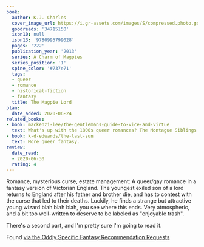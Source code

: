 ```yaml
---
book:
  author: K.J. Charles
  cover_image_url: https://i.gr-assets.com/images/S/compressed.photo.goodreads.com/books/1490703800l/34715150._SX98_.jpg
  goodreads: '34715150'
  isbn10: null
  isbn13: '9780995799028'
  pages: '222'
  publication_year: '2013'
  series: A Charm of Magpies
  series_position: '1'
  spine_color: '#737e71'
  tags:
  - queer
  - romance
  - historical-fiction
  - fantasy
  title: The Magpie Lord
plan:
  date_added: 2020-06-24
related_books:
- book: mackenzi-lee/the-gentlemans-guide-to-vice-and-virtue
  text: What's up with the 1800s queer romances? The Montague Siblings go down a very similar road, not that I'm complaining.
- book: k-d-edwards/the-last-sun
  text: More queer fantasy.
review:
  date_read:
  - 2020-06-30
  rating: 4
---
```


Romance, mysterious curse, estate management: A queer/gay romance in a fantasy version of Victorian England.  The
youngest exiled son of a lord returns to England after his father and brother die, and has to contest with the curse
that led to their deaths. Luckily, he finds a strange but attractive young wizard blah blah blah, you see where this
ends.  Very atmospheric, and a bit too well-written to deserve to be labeled as "enjoyable trash".

There's a second part, and I'm pretty sure I'm going to read it.

Found [via the Oddly Specific Fantasy Recommendation Requests](https://www.reddit.com/r/Fantasy/comments/hazt57/oddly_specific_fantasy_recommendation_requests/fv6zou9/)
